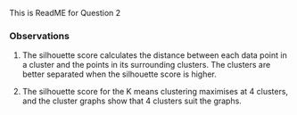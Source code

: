 This is ReadME for Question 2

### Observations

1. The silhouette score calculates the distance between each data point in a cluster and the points in its surrounding clusters. The clusters are better separated when the silhouette score is higher.

2. The silhouette score for the K means clustering maximises at 4 clusters, and the cluster graphs show that 4 clusters suit the graphs.